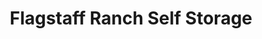 ---
title: "Flagstaff Ranch Self Storage"
url: /flagstaff/flagstaff-ranch-self-storage-south-flagstaff-ranch-road/
shop: Mieten
---